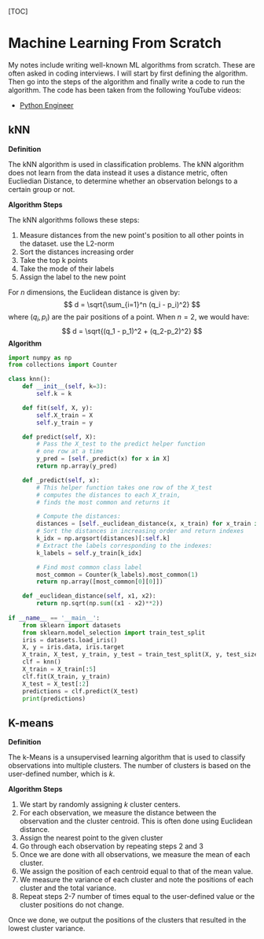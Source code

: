[TOC]



# Machine Learning From Scratch

My notes include writing well-known ML algorithms from scratch. These are often asked in coding interviews. I will start by first defining the algorithm. Then go into the steps of the algorithm and finally write a code to run the algorithm. The code has been taken from the following YouTube videos: 

*   [Python Engineer](https://www.youtube.com/channel/UCbXgNpp0jedKWcQiULLbDTA)

## kNN 

**Definition**

The kNN algorithm is used in classification problems. The kNN algorithm does not learn from the data instead it uses a distance metric, often Eucliedian Distance, to determine whether an observation belongs to a certain group or not. 

**Algorithm Steps**

The kNN algorithms follows these steps: 

1.  Measure distances from the new point's position to all other points in the dataset. use the L2-norm
2.  Sort the distances increasing order
3.  Take the top k points
4.  Take the mode of their labels
5.  Assign the label to the new point

For $n$ dimensions, the Euclidean distance is given by: 
$$
d = \sqrt{\sum_{i=1}^n (q_i - p_i)^2}
$$
where $(q_i, p_i)$ are the pair positions of a point. When $n= 2$, we would have: 
$$
d = \sqrt{(q_1 - p_1)^2 + (q_2-p_2)^2}
$$
**Algorithm**

```python
import numpy as np
from collections import Counter

class knn():
	def __init__(self, k=3):
		self.k = k

	def fit(self, X, y):
		self.X_train = X
		self.y_train = y

	def predict(self, X):
		# Pass the X_test to the predict helper function
		# one row at a time
		y_pred = [self._predict(x) for x in X]
		return np.array(y_pred)

	def _predict(self, x):
		# This helper function takes one row of the X_test
		# computes the distances to each X_train, 
		# finds the most common and returns it

		# Compute the distances:
		distances = [self._euclidean_distance(x, x_train) for x_train in self.X_train]
		# Sort the distances in increasing order and return indexes
		k_idx = np.argsort(distances)[:self.k]
		# Extract the labels corresponding to the indexes:
		k_labels = self.y_train[k_idx]

		# Find most common class label
		most_common = Counter(k_labels).most_common(1)
		return np.array([most_common[0][0]])

	def _euclidean_distance(self, x1, x2):
		return np.sqrt(np.sum((x1 - x2)**2))
    
if __name__ == '__main__':
	from sklearn import datasets
	from sklearn.model_selection import train_test_split
	iris = datasets.load_iris()
	X, y = iris.data, iris.target
	X_train, X_test, y_train, y_test = train_test_split(X, y, test_size=0.2, random_state=1234)
	clf = knn()
	X_train = X_train[:5]
	clf.fit(X_train, y_train)
	X_test = X_test[:2]
	predictions = clf.predict(X_test)
	print(predictions)
```

## K-means

**Definition**

The k-Means is a unsupervised learning algorithm that is used to classify observations into multiple clusters. The number of clusters is based on the user-defined number, which is $k$. 

**Algorithm Steps**

1.  We start by randomly assigning $k$ cluster centers. 
2.  For each observation, we measure the distance between the observation and the cluster centroid. This is often done using Euclidean distance.
3.  Assign the nearest point to the given cluster
4.  Go through each observation by repeating steps 2 and 3
5.  Once we are done with all observations, we measure the mean of each cluster.
6.  We assign the position of each centroid equal to that of the mean value.
7.  We measure the variance of each cluster and note the positions of each cluster and the total variance.
8.  Repeat steps 2-7 number of times equal to the user-defined value or the cluster positions do not change.

Once we done, we output the positions of the clusters that resulted in the lowest cluster variance. 

